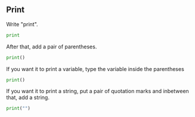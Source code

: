 ## Print

Write "print".

```python
print
```

After that, add a pair of parentheses.

```python
print()
```

If you want it to print a variable, type the variable inside the parentheses

```python
print()
```

If you want it to print a string, put a pair of quotation marks and inbetween that, add a string.

```python
print("")
```
